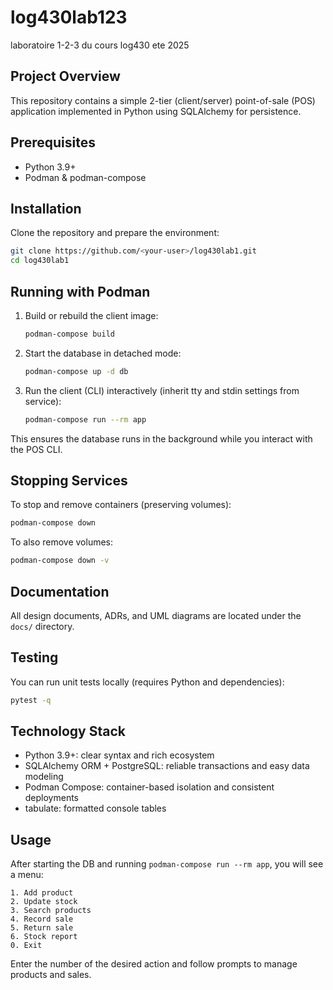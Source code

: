 
# log430lab123

laboratoire 1-2-3 du cours log430 ete 2025

## Project Overview

This repository contains a simple 2-tier (client/server) point-of-sale (POS) application implemented in Python using SQLAlchemy for persistence.

## Prerequisites

- Python 3.9+
- Podman & podman-compose

## Installation

Clone the repository and prepare the environment:

```bash
git clone https://github.com/<your-user>/log430lab1.git
cd log430lab1
```

## Running with Podman

1. Build or rebuild the client image:

   ```bash
   podman-compose build
   ```

2. Start the database in detached mode:

   ```bash
   podman-compose up -d db
   ```

3. Run the client (CLI) interactively (inherit tty and stdin settings from service):

   ```bash
   podman-compose run --rm app
   ```

This ensures the database runs in the background while you interact with the POS CLI.

## Stopping Services

To stop and remove containers (preserving volumes):

```bash
podman-compose down
```

To also remove volumes:

```bash
podman-compose down -v
```

## Documentation

All design documents, ADRs, and UML diagrams are located under the `docs/` directory.

## Testing

You can run unit tests locally (requires Python and dependencies):

```bash
pytest -q
```

## Technology Stack

- Python 3.9+: clear syntax and rich ecosystem
- SQLAlchemy ORM + PostgreSQL: reliable transactions and easy data modeling
- Podman Compose: container-based isolation and consistent deployments
- tabulate: formatted console tables

## Usage

After starting the DB and running `podman-compose run --rm app`, you will see a menu:

```text
1. Add product
2. Update stock
3. Search products
4. Record sale
5. Return sale
6. Stock report
0. Exit
```

Enter the number of the desired action and follow prompts to manage products and sales.
